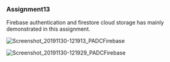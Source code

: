 ### Assignment13

Firebase authentication and firestore cloud storage has mainly demonstrated in this assignment.


![Screenshot_20191130-121913_PADCFirebase](https://user-images.githubusercontent.com/20620501/69896328-9d9e1480-136c-11ea-96e3-4cdaae7b446f.jpg)

![Screenshot_20191130-121929_PADCFirebase](https://user-images.githubusercontent.com/20620501/69896331-ad1d5d80-136c-11ea-97c1-eb38d97b1ba9.jpg)
